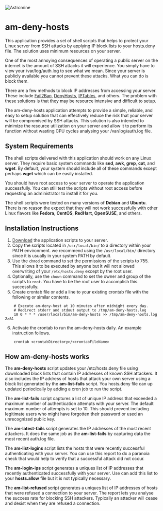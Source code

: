 ![Astromine](https://www.astromine.com/images/amlogo.png "astromine.com")

# am-deny-hosts
This application provides a set of shell scripts that helps to protect your Linux server from SSH attacks by applying IP block lists to your hosts.deny file. The solution uses minimum resources on your server.

One of the most annoying consequences of operating a public server on the internet is the amount of SSH attacks it will experience. You simply have to view your /var/log/auth.log to see what we mean. Since your server is publicly available you cannot prevent these attacks. What you can do is block them. 

There are a few methods to block IP addresses from accessing your server. These include [Fail2Ban](https://www.fail2ban.org), [DenyHosts](http://denyhosts.sourceforge.net/), [IPTables](https://en.wikipedia.org/wiki/Iptables), and others. The problem with these solutions is that they may be resource intensive and difficult to setup.

The am-deny-hosts application attempts to provide a simple, reliable, and easy to setup solution that can effectively reduce the risk that your server will be compromised by SSH attacks. This solution is also intended to minimize the resource utilization on your server and allow it to perform its function without wasting CPU cycles analysing your /var/log/auth.log file.  

## System Requirements
The shell scripts delivered with this application should work on any Linux server. They require basic system commands like **sed**, **awk**, **grep**, **cat**, and **wget**. By default, your system should include all of these commands except perhaps **wget** which can be easily installed.

You should have root access to your server to operate the application successfully. You can still test the scripts without root access before requesting an administrator to install it for you. 

The shell scripts were tested on many versions of **Debian** and **Ubuntu**. There is no reason the expect that they will not work successfully with other Linux flavors like **Fedora**, **CentOS**, **RedHart**, **OpenSUSE**, and others. 

## Installation Instructions

1. [Download](https://github.com/Stephenglfox/am-deny-hosts/archive/master.zip) the application scripts to your server.
2. Copy the scripts located in `/usr/local/bin/` to a directory within your PATH environment. we recommend using the `/usr/local/bin/` directory since it is usually in your system PATH by default. 
3. Use the `chmod` command to set the permissions of the scripts to 755. This allows it to be executed by anyone but it will not allowed overwriting of your `/etc/hosts.deny` except by the root user.
4. Optionally, use the `chown` command to set the owner and group of the scripts to `root`. You have to be the root user to accomplish this successfully.
5. Create crontab file or add a line to your existing crontab file with the following or similar contents.
```
    # Execute am-deny-host at 10 minutes after midnight every day. 
    # Redirect stderr and stdout output to /tmp/am-deny-hosts.log
    10 0 * * * /user/local/bin/am-deny-hosts >> /tmp/am-deny-hosts.log 2>&1
```
6. Activate the crontab to run the am-deny-hosts daily. An example instruction follows.
```
    crontab <crontabDirectory>/<crontabFileName>
```

## How am-deny-hosts works
The **am-deny-hosts** script updates your /etc/hosts.deny file using downloaded block lists that contain IP addresses of known SSH attackers. It also includes the IP address of hosts that attack your own server using a block list generated by the **am-list-fails** script. You hosts.deny file can up updated periodically by adding a cron job to run the script.

The **am-list-fails** script captures a list of unique IP address that exceeded a maximum number of authentication attempts with your server. The default maximum number of attempts is set to 10. This should prevent including legitimate users who might have forgotten their password or used an unrecognized public key.

The **am-latest-fails** script generates the IP addresses of the most recent attackers. It does the same job as the **am-list-fails** by capturing data the most recent auth.log file.

The **am-list-logins** script lists the hosts that were recently successful authenticating with your server. You can use this report to do a paranoia check that would help to verify that a successful attack did not occur.

The **am-login-ips** script generates a uniques list of IP addresses that recently authenticated successfully with your server. Use can add this list to your **hosts.allow** file but it is not typically necessary.

The **am-list-refused** script generates a uniques list of IP addresses of hosts that were refused a connection to your server. The report lets you analyse the success rate for blocking SSH attackers. Typically an attacker will cease and desist when they are refused a connection. 

